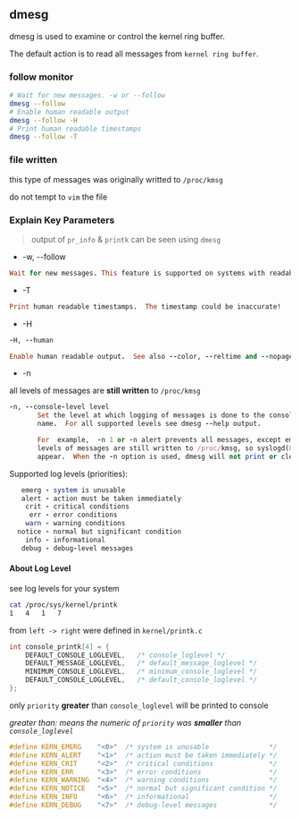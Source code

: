 ## dmesg
dmesg is used to examine or control the kernel ring buffer.

The default action is to read all messages from `kernel ring buffer`.

### follow monitor
```bash
# Wait for new messages. -w or --follow
dmesg --follow
# Enable human readable output
dmesg --follow -H
# Print human readable timestamps
dmesg --follow -T
```

### file written
this type of messages was originally writted to `/proc/kmsg`

do not tempt to `vim` the file

### Explain Key Parameters
> output of `pr_info` & `printk` can be seen using `dmesg`

* -w, --follow

```ruby
Wait for new messages. This feature is supported on systems with readable `/dev/kmsg` only (since kernel 3.5.0).
```

* -T

```ruby
Print human readable timestamps.  The timestamp could be inaccurate!
```
 
* -H

```ruby
-H, --human

Enable human readable output.  See also --color, --reltime and --nopager.
```

* -n

all levels of messages are **still written** to `/proc/kmsg`

```ruby
-n, --console-level level
       Set the level at which logging of messages is done to the console.  The level is a level number or abbreviation of the  level
       name.  For all supported levels see dmesg --help output.

       For  example,  -n 1 or -n alert prevents all messages, except emergency (panic) messages, from appearing on the console.  All
       levels of messages are still written to /proc/kmsg, so syslogd(8) can still be used to control exactly where kernel  messages
       appear.  When the -n option is used, dmesg will not print or clear the kernel ring buffer.
```

Supported log levels (priorities):

```ruby
   emerg - system is unusable
   alert - action must be taken immediately
    crit - critical conditions
     err - error conditions
    warn - warning conditions
  notice - normal but significant condition
    info - informational
   debug - debug-level messages
```

#### About Log Level

see log levels for your system

```bash
cat /proc/sys/kernel/printk
1	4	1	7
```

from `left -> right` were defined in `kernel/printk.c`

```c
int console_printk[4] = {
    DEFAULT_CONSOLE_LOGLEVEL,	/* console_loglevel */
    DEFAULT_MESSAGE_LOGLEVEL,	/* default_message_loglevel */
    MINIMUM_CONSOLE_LOGLEVEL,	/* minimum_console_loglevel */
    DEFAULT_CONSOLE_LOGLEVEL,	/* default_console_loglevel */
};
```

only `priority` **greater** than `console_loglevel` will be printed to console

_greater than: means the numeric of `priority` was **smaller** than `console_loglevel`_

```c
#define KERN_EMERG    "<0>"  /* system is unusable               */
#define KERN_ALERT    "<1>"  /* action must be taken immediately */
#define KERN_CRIT     "<2>"  /* critical conditions              */
#define KERN_ERR      "<3>"  /* error conditions                 */
#define KERN_WARNING  "<4>"  /* warning conditions               */
#define KERN_NOTICE   "<5>"  /* normal but significant condition */
#define KERN_INFO     "<6>"  /* informational                    */
#define KERN_DEBUG    "<7>"  /* debug-level messages             */
```